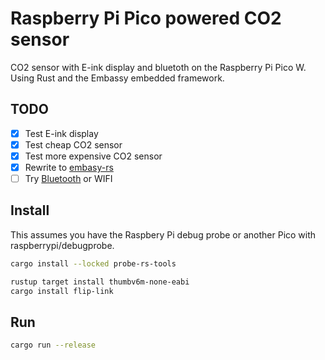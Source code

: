 # Raspberry Pi Pico powered CO2 sensor
CO2 sensor with E-ink display and bluetoth on the Raspberry Pi Pico W. Using Rust and the Embassy embedded framework.


## TODO
- [x] Test E-ink display
- [x] Test cheap CO2 sensor
- [x] Test more expensive CO2 sensor
- [x] Rewrite to [embasy-rs](https://github.com/embassy-rs/embassy/blob/main/examples/rp/src/bin/i2c_async.rs)
- [ ] Try [Bluetooth](https://github.com/embassy-rs/embassy/blob/main/examples/rp/src/bin/bluetooth.rs) or WIFI 

## Install
This assumes you have the Raspbery Pi debug probe or another Pico with raspberrypi/debugprobe.
```sh
cargo install --locked probe-rs-tools

rustup target install thumbv6m-none-eabi
cargo install flip-link
```


## Run
```sh
cargo run --release
```
